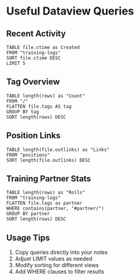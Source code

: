 # Useful Dataview Queries

## Recent Activity
```dataview
TABLE file.ctime as Created
FROM "training-logs"
SORT file.ctime DESC
LIMIT 5
```

## Tag Overview
```dataview
TABLE length(rows) as "Count"
FROM "/"
FLATTEN file.tags AS tag
GROUP BY tag
SORT length(rows) DESC
```

## Position Links
```dataview
TABLE length(file.outlinks) as "Links"
FROM "positions"
SORT length(file.outlinks) DESC
```

## Training Partner Stats
```dataview
TABLE length(rows) as "Rolls"
FROM "training-logs"
FLATTEN file.tags as partner
WHERE contains(partner, "#partner/")
GROUP BY partner
SORT length(rows) DESC
```

## Usage Tips
1. Copy queries directly into your notes
2. Adjust LIMIT values as needed
3. Modify sorting for different views
4. Add WHERE clauses to filter results